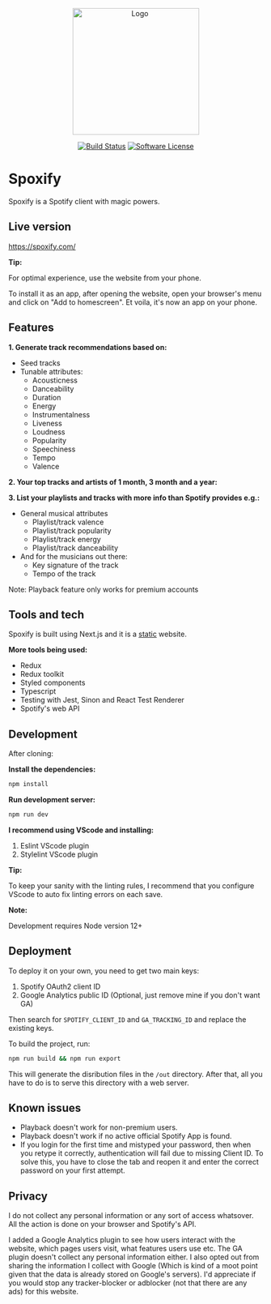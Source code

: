 <p align="center">
  <img src="https://github.com/omarryhan/spoxify/raw/master/public/icons/logo/512w/logo3manifest-big.png" alt="Logo" title="Spoxify" height="250" width="250"/>
  <p align="center">
    <a href="https://travis-ci.org/omarryhan/spoxify"><img alt="Build Status" src="https://travis-ci.org/omarryhan/spoxify.svg?branch=master"></a>
    <a href="https://github.com/omarryhan/spoxify"><img alt="Software License" src="https://img.shields.io/badge/license-MIT-brightgreen.svg?style=flat-square"></a>
  </p>
</p>

# Spoxify

Spoxify is a Spotify client with magic powers.

## Live version

https://spoxify.com/

**Tip:**

For optimal experience, use the website from your phone.

To install it as an app, after opening the website, open your browser's menu and click on "Add to homescreen". Et voila, it's now an app on your phone.

## Features

**1. Generate track recommendations based on:**

- Seed tracks
- Tunable attributes:
  - Acousticness
  - Danceability
  - Duration
  - Energy
  - Instrumentalness
  - Liveness
  - Loudness
  - Popularity
  - Speechiness
  - Tempo
  - Valence
  
**2. Your top tracks and artists of 1 month, 3 month and a year:**

**3. List your playlists and tracks with more info than Spotify provides e.g.:**

- General musical attributes
  - Playlist/track valence
  - Playlist/track popularity
  - Playlist/track energy
  - Playlist/track danceability
- And for the musicians out there:
  - Key signature of the track
  - Tempo of the track

Note: Playback feature only works for premium accounts

## Tools and tech

Spoxify is built using Next.js and it is a [static](https://nextjs.org/docs/advanced-features/static-html-export) website.

**More tools being used:**

- Redux
- Redux toolkit
- Styled components
- Typescript
- Testing with Jest, Sinon and React Test Renderer
- Spotify's web API

## Development

After cloning:

**Install the dependencies:**

```sh
npm install
```

**Run development server:**

```sh
npm run dev
```

**I recommend using VScode and installing:**

1. Eslint VScode plugin
2. Stylelint VScode plugin

**Tip:**

To keep your sanity with the linting rules, I recommend that you configure VScode to auto fix linting errors on each save.

**Note:**

Development requires Node version 12+

## Deployment

To deploy it on your own, you need to get two main keys:

1. Spotify OAuth2 client ID
2. Google Analytics public ID (Optional, just remove mine if you don't want GA)

Then search for `SPOTIFY_CLIENT_ID` and `GA_TRACKING_ID` and replace the existing keys.

To build the project, run:

```sh
npm run build && npm run export
```

This will generate the disribution files in the `/out` directory. After that, all you have to do is to serve this directory with a web server.

## Known issues

- Playback doesn't work for non-premium users.
- Playback doesn't work if no active official Spotify App is found.
- If you login for the first time and mistyped your password, then when you retype it correctly, authentication will fail due to missing Client ID. To solve this, you have to close the tab and reopen it and enter the correct password on your first attempt.

## Privacy

I do not collect any personal information or any sort of access whatsover. All the action is done on your browser and Spotify's API.

I added a Google Analytics plugin to see how users interact with the website, which pages users visit, what features users use etc. The GA plugin doesn't collect any personal information either. I also opted out from sharing the information I collect with Google (Which is kind of a moot point given that the data is already stored on Google's servers). I'd appreciate if you would stop any tracker-blocker or adblocker (not that there are any ads) for this website.
